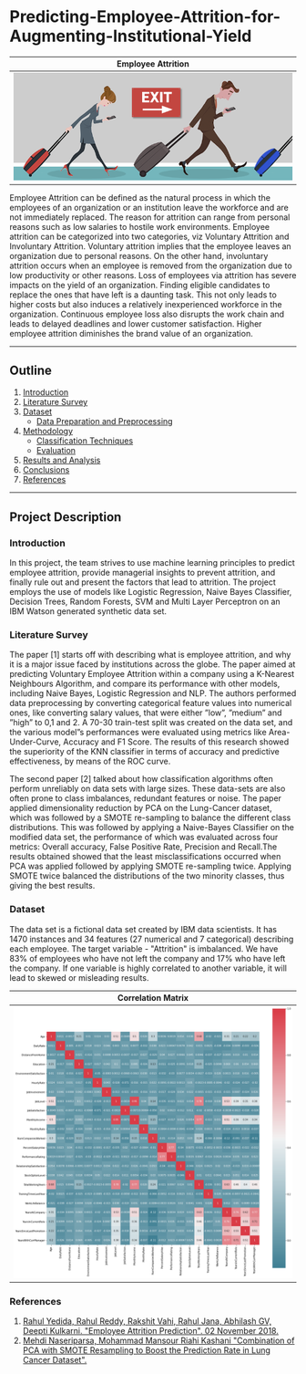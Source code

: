 # Predicting-Employee-Attrition-for-Augmenting-Institutional-Yield

Employee Attrition    |  
:-------------------------:|
![](Plots/employee_attrition.png) |

Employee Attrition can be defined as the natural process in which the employees of an organization or an institution leave the workforce and are not immediately replaced. The reason for attrition can range from personal reasons such as low salaries to hostile work environments. Employee attrition can be categorized into two categories, viz Voluntary Attrition and Involuntary Attrition. Voluntary attrition implies that the employee leaves an organization due to personal reasons. On the other hand, involuntary attrition occurs when an employee is removed from the organization due to low productivity or other reasons. Loss of employees via attrition has severe impacts on the yield of an organization. Finding eligible candidates to replace the ones that have left is a daunting task. This not only leads to higher costs but also induces a relatively inexperienced workforce in the organization. Continuous employee loss also disrupts the work chain and leads to delayed deadlines and lower customer satisfaction. Higher employee attrition diminishes the brand value of an organization.

---
## Outline

1. [Introduction](#introduction)
2. [Literature Survey](#literature-survey)
3. [Dataset](#dataset)
   * [Data Preparation and Preprocessing](#data-preparation-and-preprocessing)
4. [Methodology](#methodology)
   * [Classification Techniques](#classification-techniques)
   * [Evaluation](#evaluation)
5. [Results and Analysis](#results-and-analysis)
6. [Conclusions](#conclusions)
7. [References](#references)

---

## Project Description
### Introduction
In this project, the team strives to use machine learning principles to predict employee attrition, provide managerial insights to prevent attrition, and finally rule out and present the factors that lead to attrition. The project employs the use of models like Logistic Regression, Naive Bayes Classifier, Decision Trees, Random Forests, SVM and Multi Layer Perceptron on an IBM Watson generated synthetic data set.

### Literature Survey
The paper [1] starts off with describing what is employee attrition, and why it is a major issue faced by institutions across the globe. The paper aimed at predicting Voluntary Employee Attrition within a company using a K-Nearest Neighbours Algorithm, and compare its performance with other models, including Naive Bayes, Logistic Regression and NLP. The authors performed data preprocessing by converting categorical feature values into numerical ones, like converting salary values, that were either ”low”, ”medium” and ”high” to 0,1 and 2. A 70-30 train-test split was created on the data set, and the various model”s performances were evaluated using metrics like Area-Under-Curve, Accuracy and F1 Score. The results of this research showed the superiority of the KNN classifier in terms of accuracy and predictive effectiveness, by means of the ROC curve.  

The second paper [2] talked about how classification algorithms often perform unreliably on data sets with large sizes. These data-sets are also often prone to class imbalances, redundant features or noise. The paper applied dimensionality reduction by PCA on the Lung-Cancer dataset, which was followed by a SMOTE re-sampling to balance the different class distributions. This was followed by applying a Naive-Bayes Classifier on the modified data set, the performance of which was evaluated across four metrics: Overall accuracy, False Positive Rate, Precision and Recall.The results obtained showed that the least misclassifications occurred when PCA was applied followed by applying SMOTE re-sampling twice. Applying SMOTE twice balanced the distributions of the two minority classes, thus giving the best results.

### Dataset
The data set is a fictional data set created by IBM data scientists. It has 1470 instances and 34 features (27 numerical and 7 categorical) describing each employee. The target variable - "Attrition" is imbalanced. We have 83% of employees who have not left the company and 17% who have left the company. If one variable is highly correlated to another variable, it will lead to skewed or misleading results.  

Correlation Matrix   |  
:-------------------------:|
![](Plots/Confusion-Matrix.png) |


### References
1. [Rahul Yedida, Rahul Reddy, Rakshit Vahi, Rahul Jana, Abhilash GV, Deepti Kulkarni. "Employee Attrition Prediction". 02 November 2018.](https://arxiv.org/abs/1806.10480)
2. [Mehdi Naseriparsa, Mohammad Mansour Riahi Kashani "Combination of PCA with SMOTE Resampling to Boost the Prediction Rate in Lung Cancer Dataset".](https://arxiv.org/abs/1403.1949)
